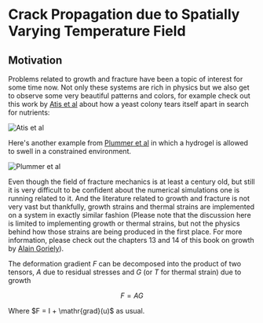 # Crack Propagation due to Spatially Varying Temperature Field

## Motivation

Problems related to growth and fracture have been a topic of interest for some time now. Not only these systems are rich in physics but we also get to observe some very beautiful patterns and colors, for example check out this work by [Atis et al](https://journals.aps.org/prx/abstract/10.1103/PhysRevX.9.021058) about how a yeast colony tears itself apart in search for nutrients:

![Atis et al](figures/yeast.gif)

Here's another example from [Plummer et al](https://pubs.rsc.org/en/content/articlelanding/2024/sm/d3sm01470c) in which a hydrogel is allowed to swell in a constrained environment.

![Plummer et al](figures/hydrogelswelling.gif)

Even though the field of fracture mechanics is at least a century old, but still it is very difficult to be confident about the numerical simulations one is running related to it. And the literature related to growth and fracture is not very vast but thankfully, growth strains and thermal strains are implemented on a system in exactly similar fashion (Please note that the discussion here is limited to implementing growth or thermal strains, but not the physics behind how those strains are being produced in the first place. For more information, please check out the chapters 13 and 14 of this book on growth by [Alain Goriely](https://link.springer.com/book/10.1007/978-0-387-87710-5)). 

The deformation gradient $F$ can be decomposed into the product of two tensors, $A$ due to residual stresses and $G$ (or $T$ for thermal strain) due to growth

$$F = AG$$

Where $F = I + \mathr{grad}(u)$ as usual.
